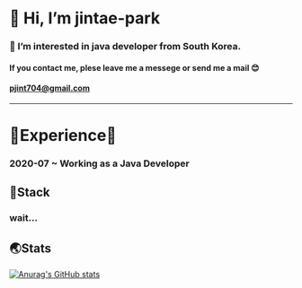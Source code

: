 # 👋 Hi, I’m jintae-park
### 👀 I’m interested in java developer from South Korea.

#### If you contact me, plese leave me a messege or send me a mail 😊
#### pjint704@gmail.com
----------------------------------------------------------
# 🌟Experience🌟
### 2020-07 ~ Working as a Java Developer

## 🥇Stack
### wait...

## 🌏Stats
[![Anurag's GitHub stats](https://github-readme-stats.vercel.app/api?username=pjt-tech&theme=dracula)](https://github.com/anuraghazra/github-readme-stats)



<!---
pjt-tech/pjt-tech is a ✨ special ✨ repository because its `README.md` (this file) appears on your GitHub profile.
You can click the Preview link to take a look at your changes.
--->
